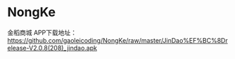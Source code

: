 # NongKe
金稻商城 APP下载地址：https://github.com/gaoleicoding/NongKe/raw/master/JinDao%EF%BC%8Drelease-V2.0.8(208)_jindao.apk
